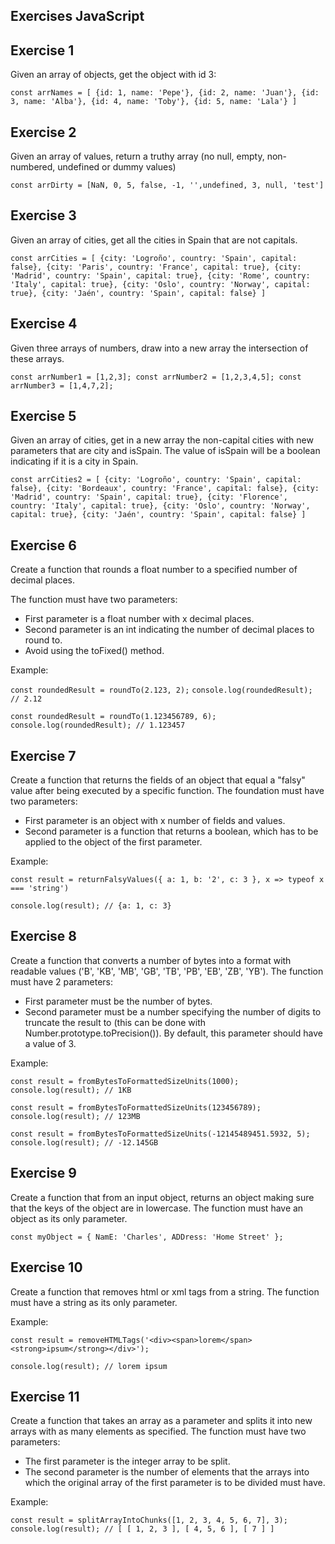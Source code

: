 ## Exercises JavaScript

## Exercise 1
Given an array of objects, get the object with id 3:

`const arrNames = [
  {id: 1, name: 'Pepe'},
  {id: 2, name: 'Juan'},
  {id: 3, name: 'Alba'},
  {id: 4, name: 'Toby'},
  {id: 5, name: 'Lala'}
]`


## Exercise 2
Given an array of values, return a truthy array (no null, empty, non-numbered, undefined or dummy values)

`const arrDirty = [NaN, 0, 5, false, -1, '',undefined, 3, null, 'test']`

## Exercise 3
Given an array of cities, get all the cities in Spain that are not capitals.

`const arrCities = [
  {city: 'Logroño', country: 'Spain', capital: false},
  {city: 'Paris', country: 'France', capital: true},
  {city: 'Madrid', country: 'Spain', capital: true},
  {city: 'Rome', country: 'Italy', capital: true},
  {city: 'Oslo', country: 'Norway', capital: true},
  {city: 'Jaén', country: 'Spain', capital: false}
]`

## Exercise 4
Given three arrays of numbers, draw into a new array the intersection of these arrays.

`const arrNumber1 = [1,2,3];
const arrNumber2 = [1,2,3,4,5];
const arrNumber3 = [1,4,7,2];`

## Exercise 5
Given an array of cities, get in a new array the non-capital cities with new parameters that are city and isSpain. The value of isSpain will be a boolean indicating if it is a city in Spain.

`const arrCities2 = [
  {city: 'Logroño', country: 'Spain', capital: false},
  {city: 'Bordeaux', country: 'France', capital: false},
  {city: 'Madrid', country: 'Spain', capital: true},
  {city: 'Florence', country: 'Italy', capital: true},
  {city: 'Oslo', country: 'Norway', capital: true},
  {city: 'Jaén', country: 'Spain', capital: false}
]`

## Exercise 6
Create a function that rounds a float number to a specified number of decimal places.

The function must have two parameters: 
- First parameter is a float number with x decimal places.
- Second parameter is an int indicating the number of decimal places to round to.
- Avoid using the toFixed() method.

Example:

`const roundedResult = roundTo(2.123, 2);`
`console.log(roundedResult); // 2.12`
 
`const roundedResult = roundTo(1.123456789, 6);`
`console.log(roundedResult); // 1.123457`

## Exercise 7
Create a function that returns the fields of an object that equal a "falsy" value after being executed by a specific function.
The foundation must have two parameters:
- First parameter is an object with x number of fields and values.
- Second parameter is a function that returns a boolean, which has to be applied to the object of the first parameter.

Example:

`const result = returnFalsyValues({ a: 1, b: '2', c: 3 }, x => typeof x === 'string')`
 
`console.log(result); // {a: 1, c: 3}`

## Exercise 8
Create a function that converts a number of bytes into a format with readable values ('B', 'KB', 'MB', 'GB', 'TB', 'PB', 'EB', 'ZB', 'YB').
The function must have 2 parameters:
- First parameter must be the number of bytes.
- Second parameter must be a number specifying the number of digits to truncate the result to (this can be done with Number.prototype.toPrecision()). By default, this parameter should have a value of 3.

Example:

`const result = fromBytesToFormattedSizeUnits(1000);`
`console.log(result); // 1KB`
 
`const result = fromBytesToFormattedSizeUnits(123456789);`
`console.log(result); // 123MB`
 
`const result = fromBytesToFormattedSizeUnits(-12145489451.5932, 5);`
`console.log(result); // -12.145GB`


## Exercise 9
Create a function that from an input object, returns an object making sure that the keys of the object are in lowercase.
The function must have an object as its only parameter.

`const myObject = { NamE: 'Charles', ADDress: 'Home Street' };`

## Exercise 10
Create a function that removes html or xml tags from a string.
The function must have a string as its only parameter.

Example: 

`const result = removeHTMLTags('<div><span>lorem</span> <strong>ipsum</strong></div>');`
 
`console.log(result); // lorem ipsum`

## Exercise 11
Create a function that takes an array as a parameter and splits it into new arrays with as many elements as specified.
The function must have two parameters:
- The first parameter is the integer array to be split.
- The second parameter is the number of elements that the arrays into which the original array of the first parameter is to be divided must have.

Example: 

`const result = splitArrayIntoChunks([1, 2, 3, 4, 5, 6, 7], 3);`
`console.log(result); // [ [ 1, 2, 3 ], [ 4, 5, 6 ], [ 7 ] ]`
